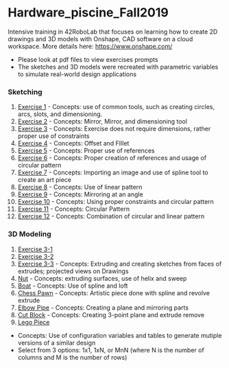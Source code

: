 # Hardware_piscine_Fall2019
Intensive training in 42RoboLab that focuses on learning how to create 2D drawings and 3D models with Onshape, CAD software on a cloud workspace. More details here: https://www.onshape.com/
* Please look at pdf files to view exercises prompts
* The sketches and 3D models were recreated with parametric variables to simulate real-world design applications

### Sketching
1. [Exercise 1](https://cad.onshape.com/documents/db0cdd1325439da6d861f81f/w/9fdde3812054e8b56cff66ee/e/92b78f88d790924ba4b22ab2) -  Concepts: use of common tools, such as creating circles, arcs, slots, and dimensioning.
2. [Exercise 2](https://cad.onshape.com/documents/5aa94dd47ee4f9833cf51a6c/w/f26e2ebc3e015560c48afab1/e/ed6dd57d91c8e677b4f434b2) - Concepts: Mirror, Mirror, and dimensioning tool
3. [Exercise 3](https://cad.onshape.com/documents/d2a1b09d8e3759353558f76f/w/ce97e654a34cd9f8f746e489/e/9ddda54613dbea47738c3c72) - Concepts: Exercise does not require dimensions, rather proper use of constraints
4. [Exercise 4](https://cad.onshape.com/documents/cd2d7b05793c30a79d1946fd/w/815c46945e0d96b94d1c268d/e/9342dc0a27affee6817065fb) - Concepts: Offset and FIllet
5. [Exercise 5](https://cad.onshape.com/documents/7630d9a8af719e528168aa9e/w/93f1a9762682f42e89edec25/e/ac1964fb42b832ce516be1b8) - Concepts: Proper use of references 
6. [Exercise 6](https://cad.onshape.com/documents/2eb8c031ca9c68899c675f81/w/991307a9a5d7503740e3448e/e/f7966131dafc9e4685a59e32) - Concepts: Proper creation of references and usage of circular pattern
7. [Exercise 7](https://cad.onshape.com/documents/56b32a70db95344904c2f70e/w/1b12beed56bc0deca57812f3/e/ff116bcae544b7a7d544bf43) - Concepts: Importing an image and use of spline tool to create an art piece
8. [Exercise 8](https://cad.onshape.com/documents/e00a3df60ec89a61dcdceb58/w/bf835c4f075e58416946054f/e/705206058e103a7cf220c725) - Concepts: Use of linear pattern
9. [Exercise 9](https://cad.onshape.com/documents/44ff0e0d080626a609442c65/w/e4f21b575c0efb5153bf1e3a/e/9fd26226159e9f2714c77edf) - Concepts: Mirroring at an angle
10. [Exercise 10](https://cad.onshape.com/documents/d4e4811eb892607fd0c28490/w/529043d43f53ac2726207aa5/e/514ad6575697b99107393440) - Concepts: Using proper constraints and circular pattern
11. [Exercise 11](https://cad.onshape.com/documents/b66e30c65dc972b31ea730fc/w/ef4e441902e8c019fcacaf68/e/5b8c7056cf07bda015696ea3) - Concepts: Circular Pattern
12. [Exercise 12](https://cad.onshape.com/documents/73020cdea5163f0a8b0340f3/w/066b948de21a5133cc62208e/e/c0cbdedb3f8f638da250ea87) - Concepts: Combination of circular and linear pattern

### 3D Modeling
1. [Exercise 3-1](https://cad.onshape.com/documents/bec3a83b0c492d80b387b713/w/94476bcd2ab3fe2f44b56706/e/9b5e5a293babfe6dd71a3fe4)
2. [Exercise 3-2](https://cad.onshape.com/documents/0b6475595da0950b9c97099f/w/cc8d2abd7435d29d3f47c30d/e/dfc5552ec339bfe0f0594616)
3. [Exercise 3-3](https://cad.onshape.com/documents/54cd7a2579deff40be282264/w/4998819fe038217c5bb1805d/e/e356e2c1b73cf7dc00b4362b) - Concepts: Extruding and creating sketches from faces of extrudes; projected views on Drawings
4. [Nut](https://cad.onshape.com/documents/1c60de95e1a7d2bdf5d58506/w/59864495b6e7db9097a6ffcf/e/ea08dc186c3e630d54135a73) - Concepts: extruding surfaces, use of helix and sweep
5. [Boat](https://cad.onshape.com/documents/46ad84e00f4675af33a9ca43/w/d129cb8e4a46a8a567e9be04/e/1906bdd04c7b610e65645bfb) - Concepts: Use of spline and loft
6. [Chess Pawn](https://cad.onshape.com/documents/5d5ae949b42cc9e77b3a8b6f/w/36101be05a21f64a089154ad/e/40c190eb73deaf003e6fd581) - Concepts: Artistic piece done with spline and revolve extrude
7. [Elbow Pipe](https://cad.onshape.com/documents/d683434bab98a6fc0e67c073/w/618407426b56c12bc5cf6588/e/34a053beeef5cda17f75428b) - Concepts: Creating a plane and mirroring parts
8. [Cut Block](https://cad.onshape.com/documents/8f4e43b41e35c686f7556245/w/25aa31bbc6431a553d07b6a5/e/a5316582f17d1a777d8f32ae) - Concepts: Creating 3-point plane and extrude remove
9. [Lego Piece](https://cad.onshape.com/documents/26d11274868859a517c3ebf3/w/00c21f290eb2d5cf436570af/e/d0f794803beb6b75d854df45?configuration=Base_length%3D0.008%2Bmeter%3BCol_input%3D8.0%3BList_efTKZxy604AsZ0%3DRowxCol___2x2%3BRow_input%3D3.0)
* Concepts: Use of configuration variables and tables to generate mutiple versions of a similar design
* Select from 3 options: 1x1, 1xN, or MnN (where N is the number of columns and M is the number of rows)
